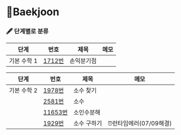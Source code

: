 # 📂Baekjoon

### 🖋 단계별로 분류



| 단계        | 번호                  | 제목       | 메모 |
| ----------- | --------------------- | ---------- | ---- |
| 기본 수학 1 | [1712번](./1712번.md) | 손익분기점 |      |







| 단계        | 번호                    | 제목        | 메모                   |
| ----------- | ----------------------- | ----------- | ---------------------- |
| 기본 수학 2 | [1978번](./1978번.md)   | 소수 찾기   |                        |
|             | [2581번](./2581번.md)   | 소수        |                        |
|             | [11653번](./11653번.md) | 소인수분해  |                        |
|             | [1929번](./1929번.md)   | 소수 구하기 | ⏰런타임에러(07/09해결) |

